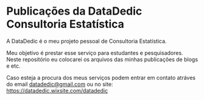 # Publicações da DataDedic Consultoria Estatística

A DataDedic é o meu projeto pessoal de Consultoria Estatística. 

Meu objetivo é prestar esse serviço para estudantes e pesquisadores. Neste repositório eu colocarei os arquivos das minhas publicações de blogs e etc.

Caso esteja a procura dos meus serviços podem entrar em contato atráves do email <datadedic@gmail.com> ou no site: <https://datadedic.wixsite.com/datadedic>
